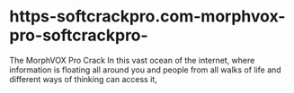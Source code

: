 # https-softcrackpro.com-morphvox-pro-softcrackpro-
 The MorphVOX Pro Crack In this vast ocean of the internet, where information is floating all around you and people from all walks of life and different ways of thinking can access it,
